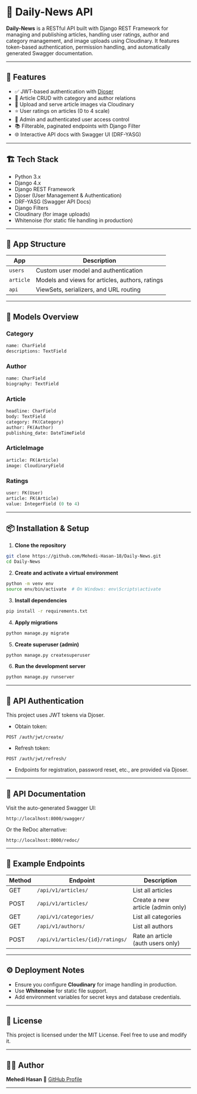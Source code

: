 # 📰 Daily-News API

**Daily-News** is a RESTful API built with Django REST Framework for managing and publishing articles, handling user ratings, author and category management, and image uploads using Cloudinary. It features token-based authentication, permission handling, and automatically generated Swagger documentation.

---

## 🚀 Features

- ✅ JWT-based authentication with [Djoser](https://djoser.readthedocs.io/)
- 📝 Article CRUD with category and author relations
- 📁 Upload and serve article images via Cloudinary
- ⭐ User ratings on articles (0 to 4 scale)
- 🔐 Admin and authenticated user access control
- 📚 Filterable, paginated endpoints with Django Filter
- 🌐 Interactive API docs with Swagger UI (DRF-YASG)

---

## 🏗️ Tech Stack

- Python 3.x
- Django 4.x
- Django REST Framework
- Djoser (User Management & Authentication)
- DRF-YASG (Swagger API Docs)
- Django Filters
- Cloudinary (for image uploads)
- Whitenoise (for static file handling in production)

---

## 📂 App Structure

| App      | Description                                      |
|----------|--------------------------------------------------|
| `users`  | Custom user model and authentication             |
| `article`| Models and views for articles, authors, ratings  |
| `api`    | ViewSets, serializers, and URL routing           |

---

## 🧩 Models Overview

### Category
```python
name: CharField
descriptions: TextField
````

### Author

```python
name: CharField
biography: TextField
```

### Article

```python
headline: CharField
body: TextField
category: FK(Category)
author: FK(Author)
publishing_date: DateTimeField
```

### ArticleImage

```python
article: FK(Article)
image: CloudinaryField
```

### Ratings

```python
user: FK(User)
article: FK(Article)
value: IntegerField (0 to 4)
```

---

## 📦 Installation & Setup

1. **Clone the repository**

```bash
git clone https://github.com/Mehedi-Hasan-18/Daily-News.git
cd Daily-News
```

2. **Create and activate a virtual environment**

```bash
python -m venv env
source env/bin/activate  # On Windows: env\Scripts\activate
```

3. **Install dependencies**

```bash
pip install -r requirements.txt
```

4. **Apply migrations**

```bash
python manage.py migrate
```

5. **Create superuser (admin)**

```bash
python manage.py createsuperuser
```

6. **Run the development server**

```bash
python manage.py runserver
```

---

## 🔐 API Authentication

This project uses JWT tokens via Djoser.

* Obtain token:

```
POST /auth/jwt/create/
```

* Refresh token:

```
POST /auth/jwt/refresh/
```

* Endpoints for registration, password reset, etc., are provided via Djoser.

---

## 📘 API Documentation

Visit the auto-generated Swagger UI:

```
http://localhost:8000/swagger/
```

Or the ReDoc alternative:

```
http://localhost:8000/redoc/
```

---

## 🧪 Example Endpoints

| Method | Endpoint                      | Description                       |
| ------ | ----------------------------- | --------------------------------- |
| GET    | `/api/v1/articles/`              | List all articles                 |
| POST   | `/api/v1/articles/`              | Create a new article (admin only) |
| GET    | `/api/v1/categories/`            | List all categories               |
| GET    | `/api/v1/authors/`               | List all authors                  |
| POST   | `/api/v1/articles/{id}/ratings/` | Rate an article (auth users only) |

---

## ⚙️ Deployment Notes

* Ensure you configure **Cloudinary** for image handling in production.
* Use **Whitenoise** for static file support.
* Add environment variables for secret keys and database credentials.

---

## 📄 License

This project is licensed under the MIT License. Feel free to use and modify it.

---

## 🙋‍♂️ Author

**Mehedi Hasan**
🔗 [GitHub Profile](https://github.com/Mehedi-Hasan-18)

---
